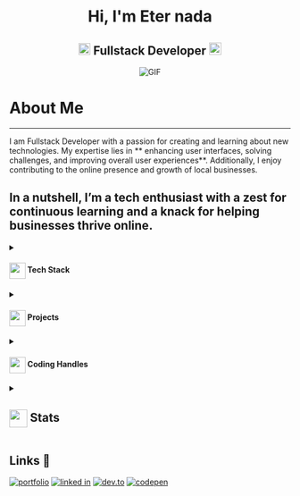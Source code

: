 <h1 align="center">Hi, I'm Eter nada</h1>
<h2 align="center">
  <img src="https://komarev.com/ghpvc/?username=tarenjk24&color=dc143c&style=for-the-badge" alt="Profile Views" style="height:21px;">
  Fullstack Developer
  <a href="https://tarenjk24.github.io/">
    <img src="https://img.shields.io/badge/Portfolio-543DE0?style=for-the-badge&logo=About.me&logoColor=white" alt="Portfolio" style="height:22px;">
  </a>
</h2>
<div align="center">
 <img alt="GIF" src="https://github.com/tarenjk24/tarenjk24.github.io/blob/main/icon/coder.jpeg" />
</div>





# About Me
---


I  am Fullstack Developer with a passion  for creating and learning about new technologies. My expertise lies in ** enhancing user interfaces, solving challenges, and improving overall user experiences**. Additionally, I enjoy contributing to the online presence and growth of local businesses.

In a nutshell, I’m a **tech enthusiast** with a zest for continuous learning and a knack for helping businesses thrive online.
---
<details>
    <summary><h4> <img align="center" src="https://github.com/[YourUsername]/[YourUsername]/blob/main/icons/techstack.gif" width="29"/> Tech Stack</h4></summary>

### Fullstack
![javascript](https://img.shields.io/badge/Javascript-000000?style=for-the-badge&logo=javascript&logoColor=white)
![python](https://img.shields.io/badge/Python-000000?style=for-the-badge&logo=python&logoColor=white)
![bootstrap](https://img.shields.io/badge/Bootstrap-000000?style=for-the-badge&logo=bootstrap&logoColor=white)
![html](https://img.shields.io/badge/Html-000000?style=for-the-badge&logo=Html5&logoColor=white)
![sql](https://img.shields.io/badge/Sql-000000?style=for-the-badge&logo=sqlite&logoColor=white)
![css](https://img.shields.io/badge/CSS-000000?style=for-the-badge&logo=css3&logoColor=white)
![c](https://img.shields.io/badge/c-000000?style=for-the-badge&logo=c&logoColor=white)
![django](https://img.shields.io/badge/django-000000?style=for-the-badge&logo=django&logoColor=white)
![mysql](https://img.shields.io/badge/mysql-000000?style=for-the-badge&logo=mysql&logoColor=white)
![jquery](https://img.shields.io/badge/jquery-000000?style=for-the-badge&logo=jquery&logoColor=white)
![sqlite](https://img.shields.io/badge/sqlite-000000?style=for-the-badge&logo=sqlite&logoColor=white)

### Tools
![figma](https://img.shields.io/badge/Figma-000000?style=for-the-badge&logo=Figma&logoColor=white)
![canva](https://img.shields.io/badge/Canva-000000?style=for-the-badge&logo=Canva&logoColor=white)

 
</details>



<details>
  
 <summary><h4> <img align="center" src="https://github.com/[YourUsername]/[YourUsername]/blob/main/icons/projects.gif" width="29"/> Projects</h4></summary>

  #### <a href="https://github.com/tarenjk24/startup">Chabab'in</a>
  <span>

![javascript](https://img.shields.io/badge/Javascript-000000?style=for-the-badge&logo=javascript&logoColor=white)
![bootstrap](https://img.shields.io/badge/Bootstrap-000000?style=for-the-badge&logo=bootstrap&logoColor=white)
![html](https://img.shields.io/badge/Html-000000?style=for-the-badge&logo=Html5&logoColor=white)
![css](https://img.shields.io/badge/CSS-000000?style=for-the-badge&logo=css3&logoColor=white)
![figma](https://img.shields.io/badge/Figma-000000?style=for-the-badge&logo=Figma&logoColor=white)
![canva](https://img.shields.io/badge/Canva-000000?style=for-the-badge&logo=Canva&logoColor=white)
   
  </span>
 ● Designed the main UX/UI using Figma and codepen 
 ● Developed and maintained the beta version.
  
  
  #### <a href="https://github.com/tarenjk24/books">Books brightness</a>
  <span>

 ![javascript](https://img.shields.io/badge/Javascript-000000?style=for-the-badge&logo=javascript&logoColor=white)
![bootstrap](https://img.shields.io/badge/Bootstrap-000000?style=for-the-badge&logo=bootstrap&logoColor=white)
![html](https://img.shields.io/badge/Html-000000?style=for-the-badge&logo=Html5&logoColor=white)
![css](https://img.shields.io/badge/CSS-000000?style=for-the-badge&logo=css3&logoColor=white)
   ![figma](https://img.shields.io/badge/Figma-000000?style=for-the-badge&logo=Figma&logoColor=white)
![canva](https://img.shields.io/badge/Canva-000000?style=for-the-badge&logo=Canva&logoColor=white)
  </span>
● Enhanced the clients' experience in the shop.
● Developed and maintained the website.
● Designed the UX/UI using figma and codepen.


  #### <a href="https://github.com/tarenjk24/first_project">fullstack E-commerce</a>
  <span>

![javascript](https://img.shields.io/badge/Javascript-000000?style=for-the-badge&logo=javascript&logoColor=white)
![python](https://img.shields.io/badge/Python-000000?style=for-the-badge&logo=python&logoColor=white)
![bootstrap](https://img.shields.io/badge/Bootstrap-000000?style=for-the-badge&logo=bootstrap&logoColor=white)
![html](https://img.shields.io/badge/Html-000000?style=for-the-badge&logo=Html5&logoColor=white)
![sql](https://img.shields.io/badge/Sql-000000?style=for-the-badge&logo=sqlite&logoColor=white)
![css](https://img.shields.io/badge/CSS-000000?style=for-the-badge&logo=css3&logoColor=white)

![django](https://img.shields.io/badge/django-000000?style=for-the-badge&logo=django&logoColor=white)
![figma](https://img.shields.io/badge/Figma-000000?style=for-the-badge&logo=Figma&logoColor=white)
![canva](https://img.shields.io/badge/Canva-000000?style=for-the-badge&logo=Canva&logoColor=white)

![sqlite](https://img.shields.io/badge/sqlite-000000?style=for-the-badge&logo=sqlite&logoColor=white)
    
  </span>
 ● Enhanced the clients' experience in the shop.

● Designed the UX/UI using figma and codepen.





</details>



<details>
  <summary><h4> <img align="center" src="https://user-images.githubusercontent.com/74038190/216122041-518ac897-8d92-4c6b-9b3f-ca01dcaf38ee.png" width="29"/> Coding Handles</h4></summary>

[![LeetCode](https://img.shields.io/badge/LeetCode-000000?style=for-the-badge&logo=LeetCode&logoColor=#d16c06)](https://www.leetcode.com/tarenjk24)
 
</details>


<details>
  <summary><h2> <img align="center" src="https://github.com/[YourUsername]/[YourUsername]/blob/main/icons/stats.gif" width="32"/> Stats</h2></summary>
  <div align="center">
    ![](https://github-readme-stats.vercel.app/api?username=[YourUsername]&theme=tokyonight&hide_border=false&include_all_commits=true&count_private=false)<br/>
    ![](https://github-readme-streak-stats.herokuapp.com/?user=[YourUsername]&theme=tokyonight&hide_border=false)<br/>
    ![](https://github-readme-stats.vercel.app/api/top-langs/?username=[YourUsername]&theme=tokyonight&hide_border=false&include_all_commits=true&count_private=false&layout=compact)<br/>
    ![](https://github-readme-activity-graph.vercel.app/graph?username=[YourUsername]&theme=tokyo-night)
  </div>
</details>









## Links 🔗
[![portfolio](https://img.shields.io/badge/portfolio-000000?style=for-the-badge&logo=google&logoColor=white)](https://tarenjk24.github.io/)
[![linked in](https://img.shields.io/badge/Linkedin-000000?style=for-the-badge&logo=Linkedin&logoColor=white)](https://www.linkedin.com/in/eter-nada-9a457a2bb/)
[![dev.to](https://img.shields.io/badge/Dev.to-000000?style=for-the-badge&logo=dev.to&logoColor=white)](https://dev.to/eter7)
[![codepen](https://img.shields.io/badge/codepen-000000?style=for-the-badge&logo=codepen&logoColor=white)](https://codepen.io/et-art741)
